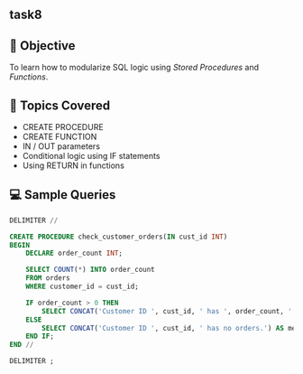 ## task8
## 🎯 Objective
To learn how to modularize SQL logic using *Stored Procedures* and *Functions*.

## 🧩 Topics Covered
- CREATE PROCEDURE  
- CREATE FUNCTION  
- IN / OUT parameters  
- Conditional logic using IF statements  
- Using RETURN in functions  

## 💻 Sample Queries
```sql
DELIMITER //

CREATE PROCEDURE check_customer_orders(IN cust_id INT)
BEGIN
    DECLARE order_count INT;

    SELECT COUNT(*) INTO order_count
    FROM orders
    WHERE customer_id = cust_id;

    IF order_count > 0 THEN
        SELECT CONCAT('Customer ID ', cust_id, ' has ', order_count, ' order(s).') AS message;
    ELSE
        SELECT CONCAT('Customer ID ', cust_id, ' has no orders.') AS message;
    END IF;
END //

DELIMITER ;
